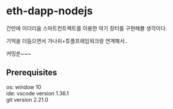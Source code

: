 # eth-dapp-nodejs

간만에 이더리움 스마트컨트랙트를 이용한 악기 장터를 구현해볼 생각이다.

기억을 더듬으면서 가나쉬+튜플프레임워크랑 연계해서..

커밍쑨~~~

## Prerequisites

os: window 10    
ide: vscode version 1.36.1    
git version 2.21.0    
